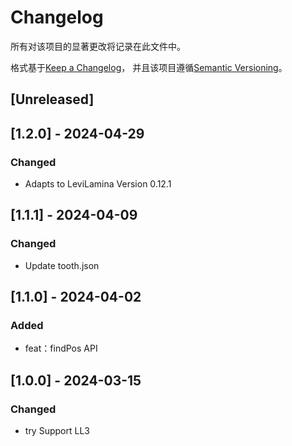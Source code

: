 # Changelog

所有对该项目的显著更改将记录在此文件中。

格式基于[Keep a Changelog](https://keepachangelog.com/en/1.0.0/)，
并且该项目遵循[Semantic Versioning](https://semver.org/spec/v2.0.0.html)。

## [Unreleased]

## [1.2.0] - 2024-04-29

### Changed

- Adapts to LeviLamina Version 0.12.1

## [1.1.1] - 2024-04-09

### Changed

- Update tooth.json

## [1.1.0] - 2024-04-02

### Added

- feat：findPos API

## [1.0.0] - 2024-03-15

### Changed

- try Support LL3
